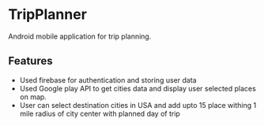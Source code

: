 # TripPlanner

Android mobile application for trip planning.

## Features

* Used firebase for authentication and storing user data
* Used Google play API to get cities data and display user selected places on map.
* User can select destination cities in USA and add upto 15 place withing 1 mile radius of city center with planned day of trip

